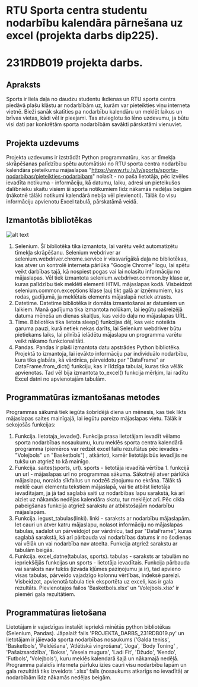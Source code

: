 # RTU Sporta centra studentu nodarbību kalendāra pārnešana uz excel (projekta darbs dip225).
# 231RDB019 projekta darbs.

## Apraksts
Sports ir liela daļa no daudzu studentu ikdienas un RTU sporta centrs piedāvā plašu klāstu ar nodarbībām uz, kurām var pieteikties viņu interneta vietnē.
Bieži sanāk skatīties pa nodarbību kalendāru un meklēt laikus un brīvas vietas, kādi vēl ir pieejami.
Tas atvieglotu šo lēno uzdevumu, ja būtu visi dati par konkrētām sporta nodarbībām savākti pārskatāmi vienuviet.
## Projekta uzdevums
Projekta uzdevums ir izstrādāt Python programmatūru, kas ar tīmekļa skrāpēšanas palīdzību spētu automātiski no RTU sporta centra nodarbību kalendāra pieteikumu mājaslapas "https://www.rtu.lv/lv/sports/sporta-nodarbibas/pieteikties-nodarbibam" nolasīt - no paša lietotāja, pēc izvēles ievadīta notikuma - informāciju, kā datumu, laiku, adresi un pieteikušos dalībnieku skaitu visiem šī sporta notikumiem līdz nākamās nedēļas beigām (nākotnē tālāki notikumi kalendārā nebija vēl pievienoti). Tālāk šo visu informāciju apvienotu Excel tabulā, pārskatāmā veidā.
## Izmantotās bibliotēkas
![alt text](attēli/bib.png)
1. Selenium. Šī bibliotēka tika izmantota, lai varētu veikt automatizētu tīmekļa skrāpēšanu. Selenium webdriver ar selenium.webdriver.chrome.service ir vissvarīgākā daļa no bibliotēkas, kas atver un kontrolē interneta pārlūka "Google Chrome" logu, lai spētu veikt darbības tajā, kā nospiest pogas vai lai nolasītu informāciju no mājaslapas. Vēl tiek izmantota selenium.webdriver.common.by klase ar, kuras palīdzību tiek meklēti elementi HTML mājaslapas kodā. Visbeidzot selenium.common.exceptions klase ļauj tikt galā ar izņēmumiem, kas rodas, gadījumā, ja meklētais elements mājaslapā netiek atrasts.
2. Datetime. Datetime bibliotēka ir domāta izmantošanai ar datumiem un laikiem. Manā gadījuma tika izmantota nolūkam, lai iegūtu pašreizējā datuma mēneša un dienas skaitļus, kas veido daļu no mājaslapas URL.
3. Time. Bibliotēka tika lietota sleep() funkcijas dēļ, kas veic noteikta garuma pauzi, kurā netiek nekas darīts, lai Selenium webdriver būtu pietiekams laiks, lai pilnībā ielādētu mājaslapu un programma varētu veikt nākamo funkcionalitāti.
4. Pandas. Pandas ir plaši izmantota datu apstrādes Python bibliotēka. Projektā to izmantoja, lai ievākto informāciju par individuālo nodarbību, kura tika glabāta, kā vārdnīca, pārveidotu par "DataFrame" ar DataFrame.from_dict() funkciju, kas ir līdzīga tabulai, kuras tika vēlāk apvienotas. Tad vēl bija izmantota to_excel() funkcija mērķim, lai radītu Excel datni no apvienotajām tabulām.
## Programmatūras izmantošanas metodes
Programmas sākumā tiek iegūta šobrīdējā diena un mēnesis, kas tiek likts mājaslapas saites mainīgajā, lai iegūtu pareizo mājaslapas vietu. Tālāk ir sekojošās funkcijas:
1. Funkcija. lietotaja_ievade(). Funkcija prasa lietotājam ievadīt vēlamo sporta nodarbības nosaukumu, kuru meklēs sporta centra kalendārā programma (piemēros var redzēt excel failu rezultātus pēc ievades - "Volejbols" un "Basketbols") , atkārtoti, kamēr lietotājs būs ievadījis ne tukšu un atgriež to kā mainīgo.
2. Funkcija. saites(sports, url). sports - lietotāja ievadītā vērtība 1. funkcijā un url - mājaslapas url no programmas sākuma. Sākotnēji atver pārlūkā mājaslapu, noraida sīkfailus un nodzēš ziņojumu no ekrāna. Tālāk tā meklē cauri elementu tekstiem mājaslapā, vai tie atbilst lietotāja ievadītajam, ja jā tad saglabā saiti uz nodarbības lapu sarakstā, kā arī aiziet uz nākamās nedēļas kalendāra skatu, tur meklējot arī. Pēc cikla pabeigšanas funkcija atgriež sarakstu ar atbilstošajām nodarbību mājaslapām.
3. Funkcija. iegust_tabulas(linki). linki - saraksts ar nodarbību mājaslapām. Iet cauri un atver katru mājaslapu, nolasot informāciju no mājaslapas tabulas, sadalot un pārveidojot par vārdnīcu, tad par "DataFrame", kuras saglabā sarakstā, kā arī pārbauda vai nodarbības datums ir no šodienas vai vēlāk un vai nodarbība nav atcelta. Funkcija atgriež sarakstu ar tabulām beigās.
4. Funkcija. excel_datne(tabulas, sports). tabulas - saraksts ar tabulām no iepriekšējās funkcijas un sports - lietotāja ievadītais. Funkcija pārbauda vai saraksts nav tukšs (izvada kļūmes paziņojumu ja ir), tad apvieno visas tabulas, pārveido vajadzīgo kolonnu vērtības, indeksē pareizi. Visbeidzot, apvienotā tabula tiek eksportēta uz exceli, kas ir gala rezultāts.
Pievienotajos failos 'Basketbols.xlsx' un 'Volejbols.xlsx' ir piemēri gala rezultātiem.
## Programmatūras lietošana
Lietotājam ir vajadzīgas instalēt iepriekš minētās python bibliotēkas (Selenium, Pandas). Jāpalaiž fails 'PROJEKTA_DARBS_231RDB019.py' un lietotājam ir jāievada sporta nodarbības nosaukums ('Galda teniss', 'Basketbols', 'Peldēšana', 'Atlētiskā vingrošana', 'Joga', 'Body Toning' , 'Pašaizsardzība', 'Bokss', 'Vesela mugura', 'Ladi Fit', 'Džudo', 'Kendo', 'Futbols', 'Volejbols'), kuru meklēs kalendarā šajā un nākamajā nedēļā. Programma palaidīs interneta pārluku izies cauri visu nodarbību lapām un gala rezultātā tiks izveidots '.xlsx' fails (nosaukums atkarīgs no ievadītā) ar nodarbībām līdz nākamās nedēļas beigām.


